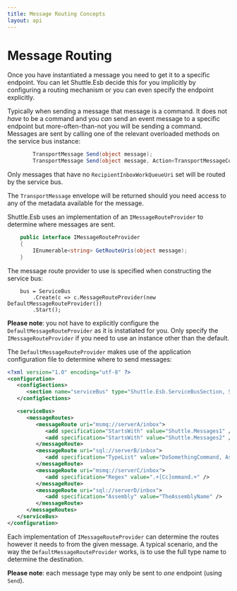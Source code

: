```yaml
---
title: Message Routing Concepts
layout: api
---
```

# Message Routing

Once you have instantiated a message you need to get it to a specific endpoint.  You can let Shuttle.Esb decide this for you implicitly by configuring a routing mechanism or you can even specify the endpoint explicitly.

Typically when sending a message that message is a command.  It does not _have_ to be a command and you _can_ send an event message to a specific endpoint but more-often-than-not you will be sending a command.  Messages are sent by calling one of the relevant overloaded methods on the service bus instance:

~~~c#
		TransportMessage Send(object message);
		TransportMessage Send(object message, Action<TransportMessageConfigurator> configure);
~~~

Only messages that have no `RecipientInboxWorkQueueUri` set will be routed by the service bus.

The `TransportMessage` envelope will be returned should you need access to any of the metadata available for the message.

Shuttle.Esb uses an implementation of an `IMessageRouteProvider` to determine where messages are sent.

~~~c#
	public interface IMessageRouteProvider
	{
		IEnumerable<string> GetRouteUris(object message);	
	}
~~~

The message route provider to use is specified when constructing the service bus:

~~~
	bus = ServiceBus
		.Create(c => c.MessageRouteProvider(new DefaultMessageRouteProvider())
		.Start();
~~~

**Please note**: you not have to explicitly configure the `DefaultMessageRouteProvider` as it is instatiated for you.  Only specify the `IMessageRouteProvider` if you need to use an instance other than the default.

The `DefaultMessageRouteProvider` makes use of the application configuration file to determine where to send messages:

~~~xml
<?xml version="1.0" encoding="utf-8" ?>
<configuration>
   <configSections>
      <section name="serviceBus" type="Shuttle.Esb.ServiceBusSection, Shuttle.Esb"/>
   </configSections>

   <serviceBus>
      <messageRoutes>
         <messageRoute uri="msmq://serverA/inbox">
            <add specification="StartsWith" value="Shuttle.Messages1" />
            <add specification="StartsWith" value="Shuttle.Messages2" />
         </messageRoute>
         <messageRoute uri="sql://serverB/inbox">
            <add specification="TypeList" value="DoSomethingCommand, Assembly" />
         </messageRoute>
         <messageRoute uri="msmq://serverC/inbox">
            <add specification="Regex" value=".+[Cc]ommand.+" />
         </messageRoute>
         <messageRoute uri="sql://serverD/inbox">
            <add specification="Assembly" value="TheAssemblyName" />
         </messageRoute>
      </messageRoutes>
   </serviceBus>
</configuration>
~~~

Each implementation of `IMessageRouteProvider` can determine the routes however it needs to from the given message.  A typical scenario, and the way the `DefaultMessageRouteProvider` works, is to use the full type name to determine the destination.

**Please note**: each message type may only be sent to _one_ endpoint (using `Send`).

